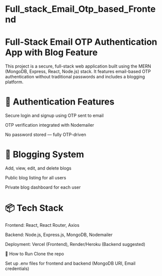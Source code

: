 # Full_stack_Email_Otp_based_Frontend
# Full-Stack Email OTP Authentication App with Blog Feature

This project is a secure, full-stack web application built using the MERN (MongoDB, Express, React, Node.js) stack. It features email-based OTP authentication without traditional passwords and includes a blogging platform.

# 🔐 Authentication Features
Secure login and signup using OTP sent to email

OTP verification integrated with Nodemailer

No password stored — fully OTP-driven

# 📰 Blogging System
Add, view, edit, and delete blogs

Public blog listing for all users

Private blog dashboard for each user

# 📦 Tech Stack
Frontend: React, React Router, Axios

Backend: Node.js, Express.js, MongoDB, Nodemailer

Deployment: Vercel (Frontend), Render/Heroku (Backend suggested)

🚀 How to Run
Clone the repo

Set up .env files for frontend and backend (MongoDB URI, Email credentials)
